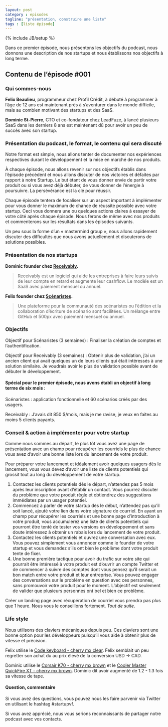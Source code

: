 ```yaml
---
layout: post
category : episodes
tagline: "présentation, construire une liste"
tags : [liste épisode]
---
```

{% include JB/setup %}

Dans ce premier épisode, nous présentons les objectifs du podcast, nous donnons une description de nos startups et nous établissons nos objectifs à long terme.

<!--more-->
## Contenu de l’épisode #001

### Qui sommes-nous

**Felix Beaulieu**, programmeur chez Profil Crédit, à débuté à programmer à l’âge de 12 ans est maintenant près à s’aventurer dans le monde difficile, mais au combien motivant des startups et des SaaS.

**Dominic St-Pierre**, CTO et co-fondateur chez LeadFuze, à lancé plusieurs SaaS dans les derniers 8 ans est maintenant dû pour avoir un peu de succès avec son startup.

### Présentation du podcast, le format, le contenu qui sera discuté

Notre format est simple, nous allons tenter de documenter nos expériences respectives durant le développement et la mise en marché de nos produits.

À chaque épisode, nous allons revenir sur nos objectifs établis dans l’épisode précédent et nous allons discuter de nos victoires et défaites par rapport à notre Startup. Le but étant de vous donner envie de partir votre produit ou si vous avez déjà débuter, de vous donner de l’énergie à poursuivre. La persévérance est la clé pour réussir.

Chaque épisode tentera de focaliser sur un aspect important à implémenter pour vous donner le maximum de chance de réussite possible avec votre startup. Ceci vous donnera une ou quelques actions claires à essayer de votre côté après chaque épisode. Nous ferons de même avec nos produits et commenterons sur les résultats dans les épisodes suivants.

Un peu sous la forme d’un « mastermind group », nous allons rapidement discuter des difficultés que nous avons actuellement et discuterons de solutions possibles.

### Présentation de nos startups

**Dominic founder chez [Receivably](http://www.receivably.com).**

> Receivably est un logiciel qui aide les entreprises à faire leurs suivis de leur compte en retard et augmente leur cashflow. Le modèle est un SaaS avec paiement mensuel ou annuel.

**Felix founder chez [Scénaristes](https://scenaristes.net/).**

> Une plateforme pour la communauté des scénaristes ou l’édition et la collaboration d’écriture de scénario sont facilitées. Un mélange entre GitHub et 500px avec paiement mensuel ou annuel.

### Objectifs

Objectif pour Scénaristes (3 semaines) : Finaliser la création de comptes et l’authentification.

Objectif pour Receivably (3 semaines) : Obtenir plus de validation, j’ai un ancien client qui avait quelques un de leurs clients qui était intéressés à une solution similaire. Je voudrais avoir le plus de validation possible avant de débuter le développement.

#### Spécial pour le premier épisode, nous avons établi un objectif à long terme de six mois :

Scénaristes : application fonctionnelle et 60 scénarios créés par des usagers.

Receivably : J’avais dit 850 $/mois, mais je me ravise, je veux en faites au moins 5 clients payants.

### Conseil & action à implémenter pour votre startup

Comme nous sommes au départ, le plus tôt vous avez une page de présentation avec un champ pour récupérer les courriels le plus de chance vous avez d’avoir une bonne liste lors du lancement de votre produit.

Pour préparer votre lancement et idéalement avoir quelques usagers dès le lancement, vous vous devez d’avoir une liste de clients potentiels qui grossit tout au long du développement de votre startup.

1. Contactez les clients potentiels dès le départ, n’attendez pas 5 mois après leur inscription avant d’établir un contact. Vous pourrez discuter du problème que votre produit règle et obtiendrez des suggestions immédiates par un usager potentiel.
2. Commencez à parler de votre startup dès le début, n’attendez pas qu’il soit lancé, ajouté votre lien dans votre signature de courriel. En ayant un champ pour récupérer les courriels et une bonne page d’introduction à votre produit, vous accumulerez une liste de clients potentiels qui pourront être tenté de tester vos versions en développement et sans doute intéressez à obtenir un rabais lors du lancement de votre produit.
3. Contactez les clients potentiels et ouvrez une conversation avec eux. Vous pouvez simplement vous annoncer comme le founder de votre startup et vous demandez s’ils ont bien le problème dont votre produit tente de fixer.
4. Une bonne première tactique pour avoir du trafic sur votre site qui pourrait être intéressé à votre produit est d’ouvrir un compte Twitter et de commencer à suivre des comptes dont vous pensez qu’il serait un bon match entre votre produit et leur entreprise. Vous pouvez engager des conversations sur le problème en question avec ces personnes, sans promouvoir votre produit pour le moment. L’objectif est seulement de valider que plusieurs personnes ont bel et bien ce problème.

Créer un landing page avec récupération de courriel vous prendra pas plus que 1 heure. Nous vous le conseillons fortement. *Tout de suite*.

### Life style

Nous utilisons des claviers mécaniques depuis peu. Ces claviers sont une bonne option pour les développeurs puisqu’il vous aide à obtenir plus de vitesse et précision.

Felix utilise le [Code keyboard - cherry mx clear](https://codekeyboards.com/). Felix semblait un peu regretter son achat du au prix élevé de la conversion USD -> CAD.

Dominic utilise le [Corsair K70 - cherry mx brown](http://www.corsair.com/en/vengeance-k70-fully-mechanical-gaming-keyboard-anodized-black-cherry-mx-brown) et le [Cooler Master QuickFire XT - cherry mx brown](http://gaming.coolermaster.com/en/products/keyboards/quickfirext/). Dominic dit avoir augmenté de 1.2 - 1.3 fois sa vitesse de tape.

#### Question, commentaire

Si vous avez des questions, vous pouvez nous les faire parvenir via Twitter en utilisant le hashtag #startupvf.

Si vous avez apprécié, nous vous serions reconnaissants de partager notre podcast avec vos contacts.
